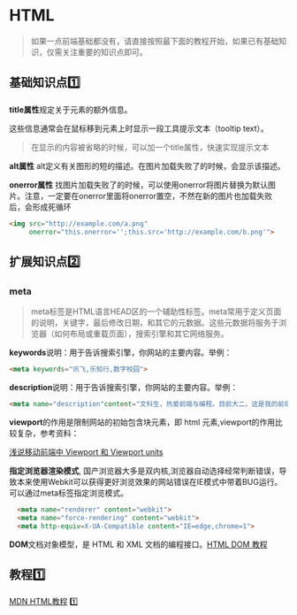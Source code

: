 # HTML

> 如果一点前端基础都没有，请直接按照最下面的教程开始，如果已有基础知识，仅需关注重要的知识点即可。

## 基础知识点1️⃣

**title属性**规定关于元素的额外信息。

这些信息通常会在鼠标移到元素上时显示一段工具提示文本（tooltip text）。

> 在显示的内容被省略的时候，可以加一个title属性，快速实现提示文本

**alt属性**
alt定义有关图形的短的描述。在图片加载失败了的时候，会显示该描述。

**onerror属性**
找图片加载失败了的时候，可以使用onerror将图片替换为默认图片。注意，一定要在onerror里面将onerror置空，不然在新的图片也加载失败后，会形成死循环

```html
<img src="http://example.com/a.png"
     onerror="this.onerror='';this.src='http://example.com/b.png'">

```

## 扩展知识点2️⃣

### meta

> meta标签是HTML语言HEAD区的一个辅助性标签。meta常用于定义页面的说明，关键字，最后修改日期，和其它的元数据。这些元数据将服务于浏览器（如何布局或重载页面），搜索引擎和其它网络服务。

**keywords**说明：用于告诉搜索引擎，你网站的主要内容。举例：

```html
<meta keywords="讯飞,乐知行,数字校园">
```

**description**说明：用于告诉搜索引擎，你网站的主要内容。举例：

```html
<meta name="description"content="文科生，热爱前端与编程。目前大二，这是我的前端博客">
```

**viewport**的作用是限制网站的初始包含块元素，即 html 元素,viewport的作用比较复杂，参考资料：

[浅说移动前端中 Viewport 和 Viewport units](https://github.com/dwqs/blog/issues/69)

**指定浏览器渲染模式**, 国产浏览器大多是双内核,浏览器自动选择经常判断错误，导致本来使用Webkit可以获得更好浏览效果的网站错误在IE模式中带着BUG运行。可以通过meta标签指定浏览模式。

```html
  <meta name="renderer" content="webkit">
  <meta name="force-rendering" content="webkit">
  <meta http-equiv=X-UA-Compatible content="IE=edge,chrome=1">
```

**DOM**文档对象模型，是 HTML 和 XML 文档的编程接口。[HTML DOM 教程](http://www.runoob.com/htmldom/htmldom-tutorial.html)

## 教程1️⃣

[MDN HTML教程](https://developer.mozilla.org/zh-CN/docs/learn/HTML/Introduction_to_HTML) 1️⃣